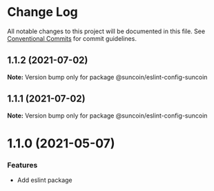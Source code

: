 # Change Log

All notable changes to this project will be documented in this file.
See [Conventional Commits](https://conventionalcommits.org) for commit guidelines.

## 1.1.2 (2021-07-02)

**Note:** Version bump only for package @suncoin/eslint-config-suncoin





## 1.1.1 (2021-07-02)

**Note:** Version bump only for package @suncoin/eslint-config-suncoin






# 1.1.0 (2021-05-07)


### Features

* Add eslint package

